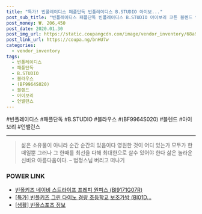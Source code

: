 ```yaml
--- 
title: "특가! 빈폴레이디스 패플단독 빈폴레이디스 B.STUDIO 아이보..." 
post_sub_title: "빈폴레이디스 패플단독 빈폴레이디스 B.STUDIO 아이보리 코튼 블렌드 언밸런스 블라우스 (BF9964S020)" 
post_money: ₩. 206,450 
post_date: 2020.01.30 
post_img_url: https://static.coupangcdn.com/image/vendor_inventory/68a9/e749078e572a5cd6d7dd93b60f8372d6bd88601ed798e0334f903bccc521.jpg 
post_link_url: https://coupa.ng/bnHU7w 
categories: 
  - vendor_inventory 
tags: 
  - 빈폴레이디스 
  - 패플단독 
  - B.STUDIO 
  - 블라우스 
  - (BF9964S020) 
  - 블렌드 
  - 아이보리 
  - 언밸런스 
--- 
```

  #빈폴레이디스 #패플단독 #B.STUDIO #블라우스 #(BF9964S020) #블렌드 #아이보리 #언밸런스 
<hr> 

> 삶은 소유물이 아니라 순간 순간의 있음이다 영원한 것이 어디 있는가 모두가 한때일뿐 그러나 그 한때를 최선을 다해 최대한으로 살수 있어야 한다 삶은 놀라운 신비요 아름다움이다. – 법정스님 버리고 떠나기 


### POWER LINK

* <a href="https://blog.naver.com/santokki14/221781896644" target="_blank">빈폴키즈 네이비 스트라이프 프레피 원피스 (BI9171G07R)</a>
* <a href="https://blog.naver.com/sakai111/221791271419" target="_blank">[특가] 빈폴키즈 그린 다이노 경량 초등학교 보조가방 (BI01D...</a>
* <a href="https://blog.naver.com/sakai111/221762790157" target="_blank"> [생활] 빈폴스포츠 정보 </a>
